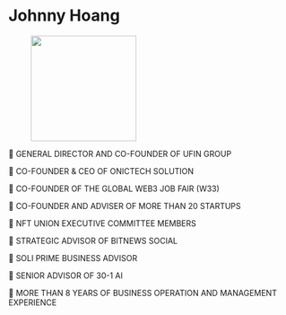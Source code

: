 # Johnny Hoang

<figure><img src="../.gitbook/assets/Johnny Hoang.png" alt="" width="188"><figcaption></figcaption></figure>

🔹 GENERAL DIRECTOR AND CO-FOUNDER OF UFIN GROUP

🔹 CO-FOUNDER & CEO OF ONICTECH SOLUTION

🔹 CO-FOUNDER OF THE GLOBAL WEB3 JOB FAIR (W33)

🔹 CO-FOUNDER AND ADVISER OF MORE THAN 20 STARTUPS

🔹 NFT UNION EXECUTIVE COMMITTEE MEMBERS

🔹 STRATEGIC ADVISOR OF BITNEWS SOCIAL

🔹 SOLI PRIME BUSINESS ADVISOR

🔹 SENIOR ADVISOR OF 30-1 AI

🔹 MORE THAN 8 YEARS OF BUSINESS OPERATION AND MANAGEMENT EXPERIENCE
